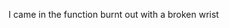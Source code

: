 I came in the function burnt out with a broken wrist

<!---
Victhub/Victhub is a ✨ special ✨ repository because its `README.md` (this file) appears on your GitHub profile.
You can click the Preview link to take a look at your changes.
--->
